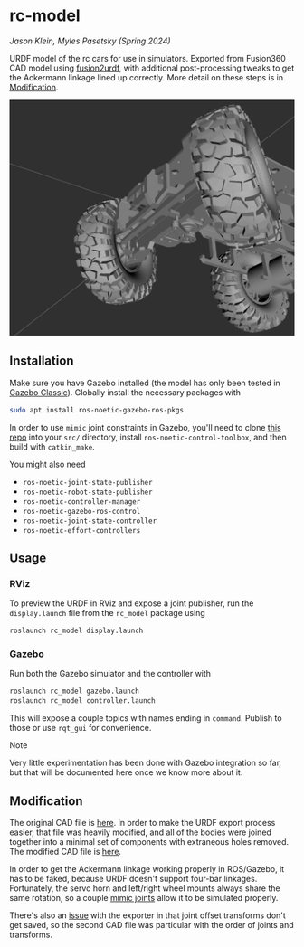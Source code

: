 # rc-model

_Jason Klein, Myles Pasetsky (Spring 2024)_

URDF model of the rc cars for use in simulators. Exported from Fusion360 CAD model using [fusion2urdf](https://github.com/syuntoku14/fusion2urdf/blob/master/URDF_Exporter/core/Joint.py), with additional post-processing tweaks to get the Ackermann linkage lined up correctly. More detail on these steps is in [Modification](#modification).

![](.github/assets/glory-shot.png)

## Installation

Make sure you have Gazebo installed (the model has only been tested in [Gazebo Classic](https://classic.gazebosim.org/tutorials?tut=ros_wrapper_versions&cat=connect_ros#InstallingGazebo)). Globally install the necessary packages with

```bash
sudo apt install ros-noetic-gazebo-ros-pkgs
```

In order to use `mimic` joint constraints in Gazebo, you'll need to clone [this repo](https://github.com/roboticsgroup/roboticsgroup_upatras_gazebo_plugins) into your `src/` directory, install `ros-noetic-control-toolbox`, and then build with `catkin_make`.

You might also need

- `ros-noetic-joint-state-publisher`
- `ros-noetic-robot-state-publisher`
- `ros-noetic-controller-manager`
- `ros-noetic-gazebo-ros-control`
- `ros-noetic-joint-state-controller`
- `ros-noetic-effort-controllers`

## Usage

### RViz

To preview the URDF in RViz and expose a joint publisher, run the `display.launch` file from the `rc_model` package using

```bash
roslaunch rc_model display.launch
```

### Gazebo

Run both the Gazebo simulator and the controller with

```bash
roslaunch rc_model gazebo.launch
roslaunch rc_model controller.launch
```

This will expose a couple topics with names ending in `command`. Publish to those or use `rqt_gui` for convenience.

> [!NOTE]
> Very little experimentation has been done with Gazebo integration so far, but that will be documented here once we know more about it.

## Modification

The original CAD file is [here](https://a360.co/4aprIy8). In order to make the URDF export process easier, that file was heavily modified, and all of the bodies were joined together into a minimal set of components with extraneous holes removed. The modified CAD file is [here](https://a360.co/3PVAXOs).

In order to get the Ackermann linkage working properly in ROS/Gazebo, it has to be faked, because URDF doesn't support four-bar linkages. Fortunately, the servo horn and left/right wheel mounts always share the same rotation, so a couple [mimic joints](https://wiki.ros.org/urdf/XML/joint) allow it to be simulated properly.

There's also an [issue](https://github.com/syuntoku14/fusion2urdf?tab=readme-ov-file#before-using-this-script) with the exporter in that joint offset transforms don't get saved, so the second CAD file was particular with the order of joints and transforms.
